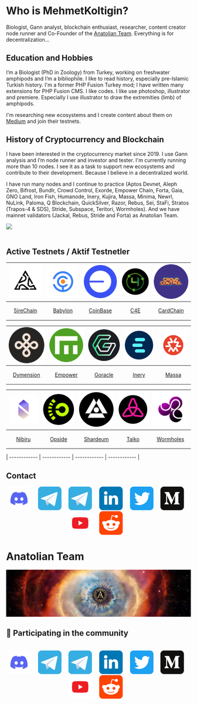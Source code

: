 # Who is MehmetKoltigin?
Biologist, Gann analyst, blockchain enthusiast, researcher, content creator node runner and Co-Founder of the [Anatolian Team](https://github.com/AnatolianTeam). Everything is for decentralization...

## Education and Hobbies
I’m a Biologist (PhD in Zoology) from Turkey, working on freshwater amphipods and I’m a bibliophile. I like to read history, especially pre-Islamic Turkish history. I'm a former PHP Fusion Turkey mod; I have written many extensions for PHP Fusion CMS. I like codes. I like use photoshop, illustrator and premiere. Especially I use illustrator to draw the extremities (limb) of amphipods.

I'm researching new ecosystems and I create content about them on [Medium](https://medium.com/@mehmetkoltigin) and join their testnets.

## History of Cryptocurrency and Blockchain
I have been interested in the cryptocurrency market since 2019. I use Gann analysis and I’m node runner and investor and tester. I'm currently running more than 10 nodes. I see it as a task to support new ecosystems and contribute to their development. Because I believe in a decentralized world.

I have run many nodes and I continue to practice (Aptos Devnet, Aleph Zero, Bifrost, Bundlr, Crowd Control, Exorde, Empower Chain, Forta, Gaia, GNO Land, Iron Fish, Humanode, Inery, Kujira, Massa, Minima, Newrl, NuLink, Paloma, Q Blockchain, QuickSilver, Razor, Rebus, Sei, StaFi, Stratos (Trapos-4 & SDS), Stride, Subspace, Teritori, Wormholes). And we have mainnet validators (Jackal, Rebus, Stride and Forta) as Anatolian Team.

<div align="center">
  <div style="display: flex; align-items: flex-start;">
    <img align="top" src="https://komarev.com/ghpvc/?username=koltigin&color=brightgreen" height='35'/>
<br />
<br />
  </div>
</div>


## Active Testnets / Aktif Testnetler

| [<img src='https://github.com/koltigin/koltigin/blob/main/logos/5ire.png' alt='5ire' height='auto' width='auto'>](https://#) | [<img src='https://github.com/koltigin/koltigin/blob/main/logos/babylon.png' alt='babylon' height='auto' width='auto'>](https://babylon.explorers.guru/validator/bbnvaloper1n72vp5xs7ym7705t0rwtgxt6v3s0t3072mja6l) | [<img src='https://github.com/koltigin/koltigin/blob/main/logos/base.png?raw=true' alt='base' height='auto' width='auto'>](https://#) | [<img src='https://github.com/koltigin/koltigin/blob/main/logos/chain4energy.png' alt='c4e' height='auto' width='auto'>](https://explorer-testnet.c4e.io/validators/c4evaloper1n72vp5xs7ym7705t0rwtgxt6v3s0t307n7dk3w) | [<img src='https://github.com/koltigin/koltigin/blob/main/logos/crowdcontrol.png' alt='crowdcontrol' height='auto' width='auto'>](https://explorer.kjnodes.com/cardchain-testnet/staking/ccvaloper1vecesanll83q8np8d7ktgs0c3fegutkdr9eacp) |
| ------------ | ------------ | ------------ | ------------ |  ------------ |
| <p align="center"><a href="https://#" target="_blank" rel="noreferrer noopener">5ireChain</a></p> | <p align="center"><a href="https://babylon.explorers.guru/validator/bbnvaloper1n72vp5xs7ym7705t0rwtgxt6v3s0t3072mja6l" target="_blank" rel="noreferrer noopener">Babylon</a></p> | <p align="center"><a href="https://#" target="_blank" rel="noreferrer noopener">CoinBase</a></p> | <p align="center"><a href="https://explorer-testnet.c4e.io/validators/c4evaloper1n72vp5xs7ym7705t0rwtgxt6v3s0t307n7dk3w" target="_blank" rel="noreferrer noopener">C4E</a></p> | <p align="center"><a href="https://explorer.kjnodes.com/cardchain-testnet/staking/ccvaloper1vecesanll83q8np8d7ktgs0c3fegutkdr9eacp" target="_blank" rel="noreferrer noopener">CardChain</a></p> | 

| [<img src='https://github.com/koltigin/koltigin/blob/main/logos/dymension.png' alt='dymension'>](https://dymension.explorers.guru/validator/dymvaloper1hpc6du6mtzkjankhyxa78f5y7dp2p84dqd0egu) | [<img src='https://github.com/koltigin/koltigin/blob/main/logos/empowerchain.png' alt='babylon'>](https://empower.explorers.guru/validator/empowervaloper1a2sjsmud92g39ta2uysgc3legu8cefw8lz3lh9) | [<img src='https://github.com/koltigin/koltigin/blob/main/logos/goracle.png?raw=true' alt='goracle'>](https://#) | [<img src='https://github.com/koltigin/koltigin/blob/main/logos/inery.png' alt='c4e'>](https://explorer.inery.io/master-nodes/account_info/?name=koltigin) | [<img src='https://github.com/koltigin/koltigin/blob/main/logos/massa.png' alt='massa'>](https://test.massa.net/v1/) |
| ------------ | ------------ | ------------ | ------------ |  ------------ |
|<p align="center"><a href="https://dymension.explorers.guru/validator/dymvaloper1hpc6du6mtzkjankhyxa78f5y7dp2p84dqd0egu" target="_blank" rel="noreferrer noopener">Dymension</a></p> | <p align="center"><a href="https://empower.explorers.guru/validator/empowervaloper1a2sjsmud92g39ta2uysgc3legu8cefw8lz3lh9" target="_blank" rel="noreferrer noopener">Empower</a></p> | <p align="center"><a href="https://" target="_blank" rel="noreferrer noopener">Goracle</a></p> | <p align="center"><a href="https://explorer.inery.io/master-nodes/account_info/?name=koltigin" target="_blank" rel="noreferrer noopener">Inery</a></p> | <p align="center"><a href="https://test.massa.net/v1/" target="_blank" rel="noreferrer noopener">Massa</a></p> |

| [<img src='https://github.com/koltigin/koltigin/blob/main/logos/nibiru.png' alt='nibiru'>](https://nibiru.explorers.guru/validator/nibivaloper1n72vp5xs7ym7705t0rwtgxt6v3s0t3077ern5f) | [<img src='https://github.com/koltigin/koltigin/blob/main/logos/opside.png' alt='opside'>](https://pre-alpha-beacon.opside.info/validator/1521) | [<img src='https://github.com/koltigin/koltigin/blob/main/logos/shardeum.png' alt='shardeum'>](https://#) | [<img src='https://github.com/koltigin/koltigin/blob/main/logos/taiko.png' alt='taiko'>](https://) | [<img src='https://github.com/koltigin/koltigin/blob/main/logos/wormholes.png' alt='wormholes'>](https://www.wormholesscan.com/#/AccountDetail/0xc1Dd4aE2C303ea86394345CE0CD3523Aa6fa70Ca) |
| ------------ | ------------ | ------------ | ------------ |  ------------ |
|<p align="center"><a href="https://nibiru.explorers.guru/validator/nibivaloper1n72vp5xs7ym7705t0rwtgxt6v3s0t3077ern5f" target="_blank" rel="noreferrer noopener">Nibiru</a></p> | <p align="center"><a href="https://pre-alpha-beacon.opside.info/validator/1521" target="_blank" rel="noreferrer noopener">Opside</a></p> | <p align="center"><a href="https://" target="_blank" rel="noreferrer noopener">Shardeum</a></p> | <p align="center"><a href="https://" target="_blank" rel="noreferrer noopener">Taiko</a></p> | <p align="center"><a href="https://www.wormholesscan.com/#/AccountDetail/0xc1Dd4aE2C303ea86394345CE0CD3523Aa6fa70Ca" target="_blank" rel="noreferrer noopener">Wormholes</a></p> |


| ------------ | ------------ | ------------ | ------------ | 

## Contact

<div align="center">
  <a href="https://discordapp.com/users/837933958280904737"><img src="https://github.com/koltigin/koltigin/blob/main/static/discord.svg" width="64" /></a>
  &nbsp; &nbsp;
  <a href="https://t.me/mehmetkoltigin"><img src="https://github.com/koltigin/koltigin/blob/main/static/telegram.svg" width="64" /></a>
  &nbsp; &nbsp;
  <a href="https://t.me/AnatolianTeam"><img src="https://github.com/koltigin/koltigin/blob/main/static/telegram.svg" width="64" /></a>
  &nbsp; &nbsp;
  <a href="https://www.linkedin.com/company/"><img src="https://github.com/koltigin/koltigin/blob/main/static/linkedin.svg" width="64" /></a>
  &nbsp; &nbsp;
  <a href="https://twitter.com/mehmetkoltigin"><img src="https://github.com/koltigin/koltigin/blob/main/static/twitter.svg" width="64" /></a>
  &nbsp; &nbsp;
  <a href="https://medium.com/@mehmetkoltigin"><img src="https://github.com/koltigin/koltigin/blob/main/static/medium.svg" width="64" /></a>
  &nbsp; &nbsp;
  <a href="https://www.youtube.com/@mehmetkoltigin"><img src="https://github.com/koltigin/koltigin/blob/main/static/youtube.svg" width="64" /></a>
  &nbsp; &nbsp;
  <a href="https://www.reddit.com/user/MehmetKolTigin" target="_blank" rel="noopener noreferrer"><img src="https://github.com/koltigin/koltigin/blob/main/static/reddit.svg" width="64" /></a>
  &nbsp; &nbsp;
</div>

# Anatolian Team
<a href="https://anatolianteam.com/"><img src="/static/Anatolian-Team-GitHub-Banner.jpg" /></a>
## 🙋 Participating in the community

<br/>

<div align="center">
  <a href="https://discord.gg/AnatolianTeam#9538"><img src="/static/discord.svg" width="64" /></a>
  &nbsp; &nbsp;
  <a href="https://t.me/AnatolianTeamduyuru"><img src="/static/telegram.svg" width="64" /></a>
  &nbsp; &nbsp;
  <a href="https://t.me/AnatolianTeam"><img src="/static/telegram.svg" width="64" /></a>
  &nbsp; &nbsp;
  <a href="https://www.linkedin.com/company/anatolianteam"><img src="/static/linkedin.svg" width="64" /></a>
  &nbsp; &nbsp;
  <a href="https://twitter.com/AnatolianTeam"><img src="/static/twitter.svg" width="64" /></a>
  &nbsp; &nbsp;
  <a href="https://medium.com/AnatolianTeam"><img src="/static/medium.svg" width="64" /></a>
  &nbsp; &nbsp;
  <a href="https://www.youtube.com/@AnatolianTeam"><img src="/static/youtube.svg" width="64" /></a>
  &nbsp; &nbsp;
  <a href="https://www.reddit.com/r/AnatolianTeam" target="_blank" rel="noopener noreferrer"><img src="/static/reddit.svg" width="64" /></a>  
  &nbsp; &nbsp;
</div>
